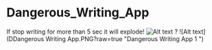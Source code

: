 # Dangerous_Writing_App
If stop writing for more than 5 sec it will explode!
![Alt text](blob/master/Dangerous%20Writing%20App.PNG?raw=true "Dangerous Writing App 0 ")
?
![Alt text](DDangerous Writing App.PNG?raw=true "Dangerous Writing App 1 ")
